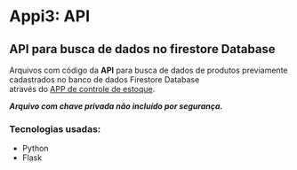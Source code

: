 # Appi3: API
## API para busca de dados no firestore Database
Arquivos com código da __API__ para busca de dados de produtos previamente cadastrados no banco de dados Firestore Database <br> através do [APP de controle de estoque](https://github.com/MarceloLimot/APPI3).

***Arquivo com chave privada não incluído por segurança.***

### Tecnologias usadas:
* Python
* Flask
